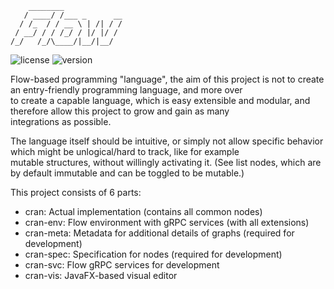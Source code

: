 ```
    ________
   / ____/ /___ _      __
  / /_  / / __ \ | /| / /
 / __/ / / /_/ / |/ |/ /
/_/   /_/\____/|__/|__/
```

![license](https://img.shields.io/badge/License-Apache_2.0-blue.svg)
![version](https://img.shields.io/badge/Version-0.0.1-darkred.svg)

Flow-based programming "language", the aim of this project is not to create an entry-friendly programming language, and more over<br>
to create a capable language, which is easy extensible and modular, and therefore allow this project to grow and gain as many<br>
integrations as possible.

The language itself should be intuitive, or simply not allow specific behavior which might be unlogical/hard to track, like for example<br>
mutable structures, without willingly activating it. (See list nodes, which are by default immutable and can be toggled to be mutable.)

This project consists of 6 parts:
* cran: Actual implementation (contains all common nodes)
* cran-env: Flow environment with gRPC services (with all extensions)
* cran-meta: Metadata for additional details of graphs (required for development)
* cran-spec: Specification for nodes (required for development)
* cran-svc: Flow gRPC services for development
* cran-vis: JavaFX-based visual editor
